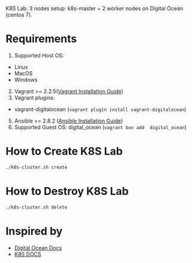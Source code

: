 #
K8S Lab: 3 nodes setup: k8s-master + 2 worker nodes on Digital Ocean (centos 7).

# Requirements

1. Supported Host OS:
  - Linux
  - MacOS
  - Windows

2. Vagrant >= 2.2.5([Vagrant Installation Guide](https://www.vagrantup.com/docs/installation/))
3. Vagrant plugins:
  - vagrant-digitalocean (``` vagrant plugin install vagrant-digitalocean ```)
5. Ansible >= 2.8.2 ([Ansible Installation Guide](https://docs.ansible.com/ansible/latest/installation_guide/intro_installation.html))
6. Supported Guest OS: digital_ocean (``` vagrant box add  digital_ocean ```)

# How to Create K8S Lab

```bash
./k8s-cluster.sh create
```

# How to Destroy K8S Lab

```bash
./k8s-cluster.sh delete
```

# Inspired by
- [Digital Ocean Docs](https://www.digitalocean.com/community/tutorials/how-to-create-a-kubernetes-cluster-using-kubeadm-on-debian-9)
- [K8S DOCS](https://kubernetes.io/blog/2019/03/15/kubernetes-setup-using-ansible-and-vagrant/)
